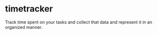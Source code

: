 # timetracker
Track time spent on your tasks and collect that data and represent it in an organized manner.
